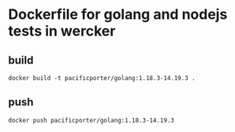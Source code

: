 # Dockerfile for golang and nodejs tests in wercker

## build

```
docker build -t pacificporter/golang:1.18.3-14.19.3 .
```

## push

```
docker push pacificporter/golang:1.18.3-14.19.3
```

